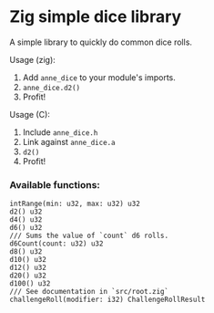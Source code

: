 # Zig simple dice library

A simple library to quickly do common dice rolls.

Usage (zig):
1. Add `anne_dice` to your module's imports.
2. `anne_dice.d2()`
3. Profit!

Usage (C):
1. Include `anne_dice.h`
2. Link against `anne_dice.a`
3. `d2()`
4. Profit!

### Available functions:
```
intRange(min: u32, max: u32) u32
d2() u32
d4() u32
d6() u32
/// Sums the value of `count` d6 rolls.
d6Count(count: u32) u32
d8() u32
d10() u32
d12() u32
d20() u32
d100() u32
/// See documentation in `src/root.zig`
challengeRoll(modifier: i32) ChallengeRollResult
```

